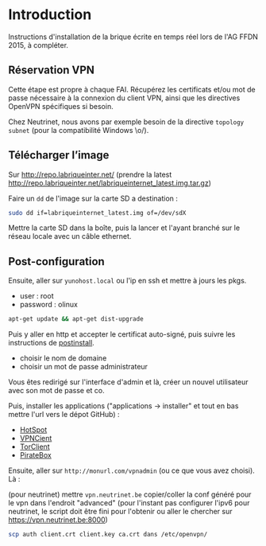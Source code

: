 # Introduction

Instructions d'installation de la brique écrite en temps réel lors de l'AG FFDN 2015, à compléter.

## Réservation VPN

Cette étape est propre à chaque FAI. Récupérez les certificats et/ou mot de passe nécessaire à la connexion du client VPN, ainsi que les directives OpenVPN spécifiques si besoin.

Chez Neutrinet, nous avons par exemple besoin de la directive `topology subnet` (pour la compatibilité Windows \o/).

## Télécharger l’image

Sur http://repo.labriqueinter.net/ 
(prendre la latest http://repo.labriqueinter.net/labriqueinternet_latest.img.tar.gz)

Faire un `dd` de l'image sur la carte SD a destination :

```bash
sudo dd if=labriqueinternet_latest.img of=/dev/sdX
```

Mettre la carte SD dans la boîte, puis la lancer et l'ayant branché sur le réseau locale avec un câble ethernet.

## Post-configuration

Ensuite, aller sur `yunohost.local` ou l'ip en ssh et mettre à jours les pkgs.

*  user : root
*  password : olinux

```bash
apt-get update && apt-get dist-upgrade
```

Puis y aller en http et accepter le certificat auto-signé, puis suivre les instructions de [postinstall](/postinstall).

* choisir le nom de domaine
* choisir un mot de passe administrateur

Vous êtes redirigé sur l'interface d'admin et là, créer un nouvel utilisateur avec son mot de passe et co.

Puis, installer les applications ("applications -> installer" et tout en bas mettre l'url vers le dépot GitHub) :

* [HotSpot](https://github.com/labriqueinternet/hotspot_ynh)
* [VPNCient](https://github.com/labriqueinternet/vpnclient_ynh)
* [TorClient](https://github.com/labriqueinternet/torclient_ynh)
* [PirateBox](https://github.com/labriqueinternet/piratebox_ynh)


Ensuite, aller sur `http://monurl.com/vpnadmin` (ou ce que vous avez choisi). Là :

(pour neutrinet) mettre `vpn.neutrinet.be`
copier/coller la conf généré pour le vpn dans l'endroit "advanced"
(pour l'instant pas configurer l'ipv6 pour neutrinet, le script doit être fini pour l'obtenir ou aller le chercher sur https://vpn.neutrinet.be:8000)

```bash
scp auth client.crt client.key ca.crt dans /etc/openvpn/
```
